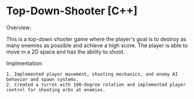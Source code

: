 # Top-Down-Shooter [C++]

Overview:

This is a top-down shooter game where the player's goal is to destroy as many enemies as possible and achieve a high score. The player is able to move in a 2D space and has the ability to shoot.

Implmentation:
    
    1. Implemented player movement, shooting mechanics, and enemy AI behavior and spawn systems.
    2. Created a turret with 180-degree rotation and implemented player control for shooting orbs at enemies.
